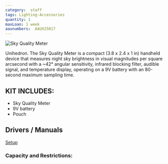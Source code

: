 ```yaml
---
category:  staff
tags: Lighting-Accessories
quantity: 1
maxLoan: 1 week
aaunumbers:  AAUX25017
---
```

![Sky Quality Meter](http://www.unihedron.com/projects/sqm-l/sqm-l_front_regular.jpg)

Unihedron. The Sky Quality Meter is a compact (3.8 x 2.4 x 1 in) handheld device that measures night sky brightness in visual magnitudes per square arcsecond with a ~42° angular sensitivity, infrared blocking filter, audible signal, and temperature display, operating on a 9V battery with an 80-second maximum sampling time.
## KIT INCLUDES:
-  Sky Quality Meter 
-  9V battery 
-  Pouch

## Drivers / Manuals
[Setup](http://www.unihedron.com/projects/darksky/Instruction_sheet.pdf)



### Capacity and Restrictions:
